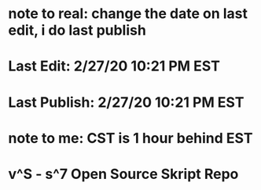 # note to real: change the date on last edit, i do last publish

# Last Edit: 2/27/20 10:21 PM EST

# Last Publish: 2/27/20 10:21 PM EST

# note to me: CST is 1 hour behind EST

# v^S - s^7 Open Source Skript Repo
